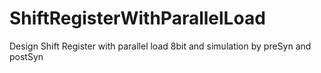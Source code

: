 # ShiftRegisterWithParallelLoad
Design Shift Register with parallel load 8bit and simulation by preSyn and postSyn

